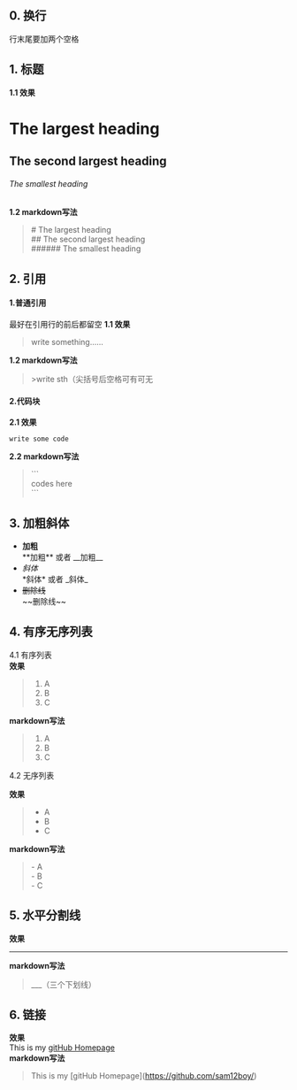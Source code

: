 ## 0. 换行
行末尾要加两个空格
## 1. 标题
**1.1 效果**
# The largest heading  
## The second largest heading  
###### The smallest heading
**1.2 markdown写法**
> \# The largest heading  
> \## The second largest heading  
> \###### The smallest heading
## 2. 引用
#### 1.普通引用
最好在引用行的前后都留空
**1.1 效果**

> write something......

**1.2 markdown写法**

>\>write sth（尖括号后空格可有可无

#### 2.代码块
**2.1 效果**
```
write some code
```
**2.2 markdown写法**

>\```  
>codes here   
>\```  

## 3. 加粗斜体
- **加粗**  
\*\*加粗**  或者 \_\_加粗__  
- _斜体_  
\*斜体*  或者 \_斜体_  
- ~~删除线~~   
\~~删除线~~  
## 4. 有序无序列表
4.1 有序列表  
**效果**

>1. A 
>2. B 
>3. C

**markdown写法**

>1. A  
>2. B  
>3. C 

4.2 无序列表

**效果**

>- A 
>- B 
>- C

**markdown写法**

>\- A  
>\- B  
>\- C 


## 5. 水平分割线  
**效果**  
___
**markdown写法**  
>\___（三个下划线） 

## 6. 链接
**效果**  
This is my [gitHub Homepage](https://github.com/sam12boy/)  
**markdown写法**  
>This is my \[gitHub Homepage]\(https://github.com/sam12boy/)  

